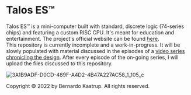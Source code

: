 # Talos ES™
Talos ES™ is a mini-computer built with standard, discrete logic (74-series chips) and featuring a custom RISC CPU. It's meant for education and entertainment. The project's official website can be found <a href="https://www.thebyteattic.com/p/talos-es.html">here</a>.<br>
This repository is currently incomplete and a work-in-progress. It will be slowly populated with material discussed in the episodes of a <a href="https://www.youtube.com/watch?v=509XYuB6xsw&list=PLDf2uklC__d0CCgEDWJ5CoJgBmkGZ0vGv&ab_channel=TheByteAttic">video series chronicling the design</a>. After every episode of the on-going series, I will upload the files discussed to this repository.<br>
<p>

![3A1B9ADF-D0CD-489F-A4D2-4B47A227AC58_1_105_c](https://user-images.githubusercontent.com/69539226/209739552-bffe0289-5e0b-467d-a945-f9c53f4f9f4f.jpeg)

<p>
Copyright © 2022 by Bernardo Kastrup. All rights reserved.
